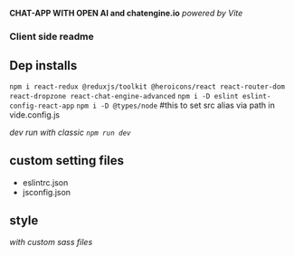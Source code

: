 **CHAT-APP WITH OPEN AI and chatengine.io**
*powered by Vite*

### Client side readme

## Dep installs

`npm i react-redux @reduxjs/toolkit @heroicons/react react-router-dom react-dropzone react-chat-engine-advanced`
`npm i -D eslint eslint-config-react-app`
`npm i -D @types/node` #this to set src alias via path in vide.config.js

*dev run with classic `npm run dev`*

## custom setting files

- eslintrc.json 
- jsconfig.json

## style

*with custom sass files*

